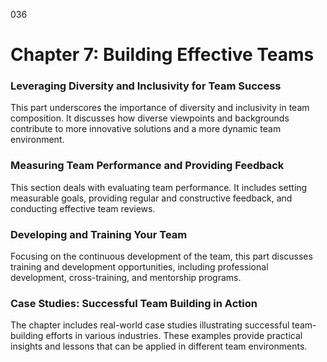 036

# **Chapter 7: Building Effective Teams**


### ****Leveraging Diversity and Inclusivity for Team Success****

This part underscores the importance of diversity and
inclusivity in team composition. It discusses how diverse viewpoints and
backgrounds contribute to more innovative solutions and a more dynamic team
environment.

### ****Measuring Team Performance and Providing Feedback****

This section deals with evaluating team performance. It
includes setting measurable goals, providing regular and constructive feedback,
and conducting effective team reviews.

### ****Developing and Training Your Team****

Focusing on the continuous development of the team, this
part discusses training and development opportunities, including professional
development, cross-training, and mentorship programs.

### ****Case Studies: Successful Team Building in Action****

The chapter includes real-world case studies illustrating
successful team-building efforts in various industries. These examples provide
practical insights and lessons that can be applied in different team
environments.
